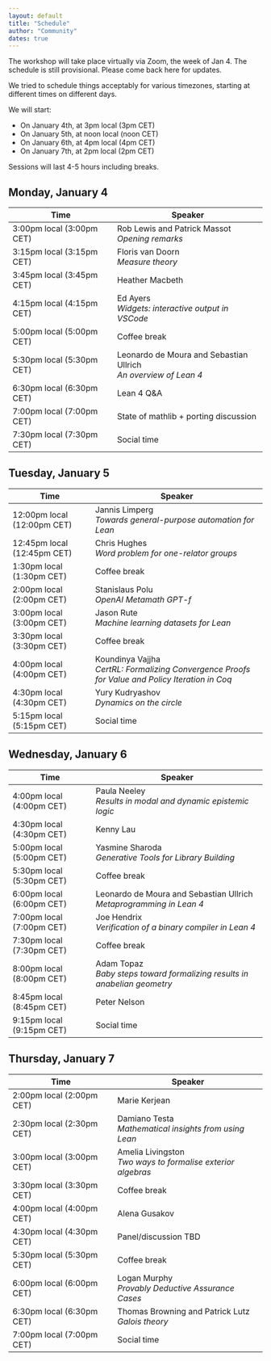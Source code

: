 ```yaml
---
layout: default
title: "Schedule"
author: "Community"
dates: true
---
```


The workshop will take place virtually via Zoom, the week of Jan 4. The
schedule is still provisional. Please come back here for updates.

We tried to schedule things acceptably for various timezones,
starting at different times on different days.

We will start:
* On January 4th, at <time datetime="2021-01-04T15:00+01:00">3pm</time> local <span>(3pm CET)</span>
* On January 5th, at <time datetime="2021-01-05T12:00+01:00">noon</time> local <span>(noon CET)</span>
* On January 6th, at <time datetime="2021-01-06T16:00+01:00">4pm</time> local <span>(4pm CET)</span>
* On January 7th, at <time datetime="2021-01-07T14:00+01:00">2pm</time> local <span>(2pm CET)</span>

Sessions will last 4-5 hours including breaks.

## Monday, January 4

| Time      | Speaker            |
| --------- | ------------------ |
| <time datetime="2021-01-04T15:00+01:00">3:00pm</time> local (3:00pm CET) | Rob Lewis and Patrick Massot<br>*Opening remarks* |
| <time datetime="2021-01-04T15:15+01:00">3:15pm</time> local (3:15pm CET) | Floris van Doorn<br>*Measure theory* |
| <time datetime="2021-01-04T15:45+01:00">3:45pm</time> local (3:45pm CET) | Heather Macbeth |
| <time datetime="2021-01-04T16:15+01:00">4:15pm</time> local (4:15pm CET) | Ed Ayers<br>*Widgets: interactive output in VSCode* |
| <time datetime="2021-01-04T17:00+01:00">5:00pm</time> local (5:00pm CET) | Coffee break |
| <time datetime="2021-01-04T17:30+01:00">5:30pm</time> local (5:30pm CET) | Leonardo de Moura and Sebastian Ullrich<br>*An overview of Lean 4* |
| <time datetime="2021-01-04T18:30+01:00">6:30pm</time> local (6:30pm CET) | Lean 4 Q&A |
| <time datetime="2021-01-04T19:00+01:00">7:00pm</time> local (7:00pm CET) | State of mathlib + porting discussion |
| <time datetime="2021-01-04T19:30+01:00">7:30pm</time> local (7:30pm CET) | Social time |

## Tuesday, January 5

| Time      | Speaker            |
| --------- | ------------------ |
| <time datetime="2021-01-04T12:00+01:00">12:00pm</time> local (12:00pm CET) | Jannis Limperg<br>*Towards general-purpose automation for Lean* |
| <time datetime="2021-01-04T12:45+01:00">12:45pm</time> local (12:45pm CET) | Chris Hughes<br>*Word problem for one-relator groups* |
| <time datetime="2021-01-04T13:30+01:00">1:30pm</time> local (1:30pm CET) | Coffee break |
| <time datetime="2021-01-04T14:00+01:00">2:00pm</time> local (2:00pm CET) | Stanislaus Polu<br>*OpenAI Metamath GPT-f* |
| <time datetime="2021-01-04T15:00+01:00">3:00pm</time> local (3:00pm CET) | Jason Rute<br>*Machine learning datasets for Lean* |
| <time datetime="2021-01-04T15:30+01:00">3:30pm</time> local (3:30pm CET) | Coffee break |
| <time datetime="2021-01-04T16:00+01:00">4:00pm</time> local (4:00pm CET) | Koundinya Vajjha<br>*CertRL: Formalizing Convergence Proofs for Value and Policy Iteration in Coq* |
| <time datetime="2021-01-04T16:30+01:00">4:30pm</time> local (4:30pm CET) | Yury Kudryashov<br>*Dynamics on the circle* |
| <time datetime="2021-01-04T17:15+01:00">5:15pm</time> local (5:15pm CET) | Social time |

## Wednesday, January 6

| Time      | Speaker            |
| --------- | ------------------ |
| <time datetime="2021-01-04T16:00+01:00">4:00pm</time> local (4:00pm CET) | Paula Neeley<br>*Results in modal and dynamic epistemic logic* |
| <time datetime="2021-01-04T16:30+01:00">4:30pm</time> local (4:30pm CET) | Kenny Lau |
| <time datetime="2021-01-04T17:00+01:00">5:00pm</time> local (5:00pm CET) | Yasmine Sharoda<br>*Generative Tools for Library Building* |
| <time datetime="2021-01-04T17:30+01:00">5:30pm</time> local (5:30pm CET) | Coffee break |
| <time datetime="2021-01-04T18:00+01:00">6:00pm</time> local (6:00pm CET) | Leonardo de Moura and Sebastian Ullrich<br>*Metaprogramming in Lean 4* |
| <time datetime="2021-01-04T19:00+01:00">7:00pm</time> local (7:00pm CET) | Joe Hendrix<br>*Verification of a binary compiler in Lean 4* |
| <time datetime="2021-01-04T19:30+01:00">7:30pm</time> local (7:30pm CET) | Coffee break |
| <time datetime="2021-01-04T20:00+01:00">8:00pm</time> local (8:00pm CET) | Adam Topaz<br>*Baby steps toward formalizing results in anabelian geometry* |
| <time datetime="2021-01-04T20:45+01:00">8:45pm</time> local (8:45pm CET) | Peter Nelson |
| <time datetime="2021-01-04T21:15+01:00">9:15pm</time> local (9:15pm CET) | Social time |

## Thursday, January 7

| Time      | Speaker            |
| --------- | ------------------ |
| <time datetime="2021-01-04T14:00+01:00">2:00pm</time> local (2:00pm CET) | Marie Kerjean |
| <time datetime="2021-01-04T14:30+01:00">2:30pm</time> local (2:30pm CET) | Damiano Testa<br>*Mathematical insights from using Lean* |
| <time datetime="2021-01-04T15:00+01:00">3:00pm</time> local (3:00pm CET) | Amelia Livingston<br>*Two ways to formalise exterior algebras* |
| <time datetime="2021-01-04T15:30+01:00">3:30pm</time> local (3:30pm CET) | Coffee break |
| <time datetime="2021-01-04T16:00+01:00">4:00pm</time> local (4:00pm CET) | Alena Gusakov |
| <time datetime="2021-01-04T16:30+01:00">4:30pm</time> local (4:30pm CET) | Panel/discussion TBD |
| <time datetime="2021-01-04T17:30+01:00">5:30pm</time> local (5:30pm CET) | Coffee break |
| <time datetime="2021-01-04T18:00+01:00">6:00pm</time> local (6:00pm CET) | Logan Murphy<br>*Provably Deductive Assurance Cases* |
| <time datetime="2021-01-04T18:30+01:00">6:30pm</time> local (6:30pm CET) | Thomas Browning and Patrick Lutz<br>*Galois theory* |
| <time datetime="2021-01-04T19:00+01:00">7:00pm</time> local (7:00pm CET) | Social time |
